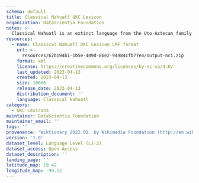 ```yaml
---
schema: default
title: Classical Nahuatl UKC Lexicon
organization: DataScientia Foundation
notes: >-
  Classical Nahuatl is an extinct language from the Uto-Aztecan family that used to be spoken in North America. The UKC Lexicon of Classical Nahuatl is represented as a lexico-semantic network. It consists of words, word senses, synsets, as well as sense-level and synset-level relationships
resources:
  - name: Classical Nahuatl UKC Lexicon LMF format
    url: >-
      resources/62b194b1-1b5e-409d-86e2-94984cfb77e4/output-nci.zip
    format: xml
    license: https://creativecommons.org/licenses/by-nc-sa/4.0/
    last_updated: 2023-04-13
    created: 2023-04-13
    size: 10666
    release_date: 2023-04-13
    distribution_document: ''
    language: Classical Nahuatl
category:
  - UKC Lexicons
maintainer: DataScientia Foundation
maintainer_email: ''
tags: ''
provenance: 'Wiktionary 2022.01. by Wikimedia Foundation (http://en.wiktionary.org); CogNet 2.1 by Khuyagbaatar Batsuren, National University of Mongolia (http://cognet.ukc.disi.unitn.it); Princeton WordNet 2.1 by Princeton University (https://wordnet.princeton.edu)'
version: '1.0'
dataset_level: Language Level (L1-2)
dataset_access: Open Access
dataset_description: ''
landing_page: ''
latitude_map: 19.42
longitude_map: -99.12
---
```

